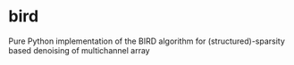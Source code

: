 bird
====

Pure Python implementation of the BIRD algorithm for (structured)-sparsity based denoising of multichannel array
